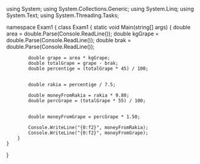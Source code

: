 using System;
using System.Collections.Generic;
using System.Linq;
using System.Text;
using System.Threading.Tasks;

namespace Exam1
{
    class Exam1
    {
        static void Main(string[] args)
        {
            double area = double.Parse(Console.ReadLine());
            double kgGrape = double.Parse(Console.ReadLine());
            double brak = double.Parse(Console.ReadLine());

            double grape = area * kgGrape;
            double totalGrape = grape - brak;
            double percentige = (totalGrape * 45) / 100; 

            
            double rakia = percentige / 7.5;

            double moneyFromRakia = rakia * 9.80;
            double percGrape = (totalGrape * 55) / 100;
            

            double moneyFromGrape = percGrape * 1.50;

            Console.WriteLine("{0:f2}", moneyFromRakia);
            Console.WriteLine("{0:f2}", moneyFromGrape);
        }
    }
}
